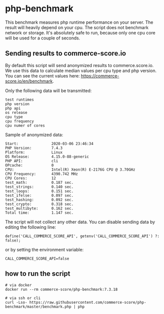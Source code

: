 # php-benchmark
This benchmark measures php runtime performance on your server. The result will heavily depend on your cpu. The script does not benchmark network or storage. It's absolutely safe to run, because only one cpu core will be used for a couple of seconds.

## Sending results to commerce-score.io
By default this script will send anonymized results to commerce.score.io. We use this data to calculate median values per cpu type and php version. You can see the current values here: https://commerce-score.io/en/benchmark.

Only the following data will be transmitted:
```
test runtimes
php version
php api
os release
cpu type
cpu frequency
cpu numer of cores
```
Sample of anonymized data:
```
Start:               2020-03-06 23:46:34
PHP Version:         7.4.3
Platform:            Linux
OS Release:          4.15.0-88-generic
PHP API:             cli
OPcache:             0
CPU:                 Intel(R) Xeon(R) E-2176G CPU @ 3.70GHz
CPU Frequency:       4390.742 MHz
CPU Cores:           12
test_math:           0.187 sec.
test_strings:        0.140 sec.
test_loops:          0.151 sec.
test_ifelse:         0.097 sec.
test_hashing:        0.092 sec.
test_crypto:         0.318 sec.
test_multibyte:      0.162 sec.
Total time:          1.147 sec.
```
The script will not collect any other data. You can disable sending data by editing the following line:
```
define('CALL_COMMERCE_SCORE_API', getenv('CALL_COMMERCE_SCORE_API') ?: false);
```
or by setting the environment variable:
```
CALL_COMMERCE_SCORE_API=false
```

## how to run the script
```
# via docker
docker run --rm commerce-score/php-benchmark:7.3.18

# via ssh or cli
curl -Lso- https://raw.githubusercontent.com/commerce-score/php-benchmark/master/benchmark.php | php
```